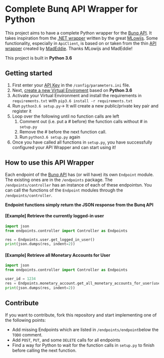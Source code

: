 # Complete Bunq API Wrapper for Python
This project aims to have a complete Python wrapper for the [Bunq API](https://doc.bunq.com/). It takes inspiration from the [.NET wrapper](https://github.com/Sycade/BunqApi) written by the great [MLowijs](https://github.com/mlowijs). Some functionality, especially in `ApiClient`, is based on or taken from the thin [API wrapper](https://github.com/madeddie/python-bunq) created by [MadEddie](https://github.com/madeddie). Thanks MLowijs and MadEddie!

This project is built in **Python 3.6**

## Getting started
1. First enter your [API Key](https://www.bunq.com/en/api) in the `/config/parameters.ini` file.
2. Next, [create a new Virtual Enviroment](https://python-guide-pt-br.readthedocs.io/en/latest/dev/virtualenvs/) based on **Python 3.6**
3. Activate your Virtual Environment and install the requirements in `requirements.txt` with `pip3.6 install -r requirements.txt` 
4. Run `python3.6 setup.py`-> It will create a new public/private key pair and register it
5. Loop over the following until no function calls are left
   1. Comment out (i.e. put a # before) the function calls without # in `setup.py`
   2. Remove the # before the next function call.
   3. Run `python3.6 setup.py` again
6. Once you have called all functions in `setup.py`, you have successfully configured your API Wrapper and can start using it!

## How to use this API Wrapper
Each endpoint of the [Bunq API](https://doc.bunq.com/) has (or will have) its own `Endpoint` module. The existing ones are in the `/endpoints` package.
The `/endpoints/controller` has an instance of each of these endpointsn. You can call the functions of the `Endpoint` modules through the `/endpoints/controller`. 

**Endpoint functions simply return the JSON response from the Bunq API**

#### [Example] Retrieve the currently logged-in user
```python
import json
from endpoints.controller import Controller as Endpoints

res = Endpoints.user.get_logged_in_user()
print(json.dumps(res, indent=2))
```

#### [Example] Retrieve all Monetary Accounts for User
```python
import json
from endpoints.controller import Controller as Endpoints

user_id = 1234
res = Endpoints.monetary_account.get_all_monetary_accounts_for_user(user_id)
print(json.dumps(res, indent=2))
```

## Contribute
If you want to contribute, fork this repository and start implementing one of the following points:
* Add missing Endpoints which are listed in `/endpoints/endpoint`below the `TODO` comment.
* Add `POST`, `PUT`, and some `DELETE` calls for all endpoints
* Find a way for Python to wait for the function calls in `setup.py` to finish before calling the next function.
